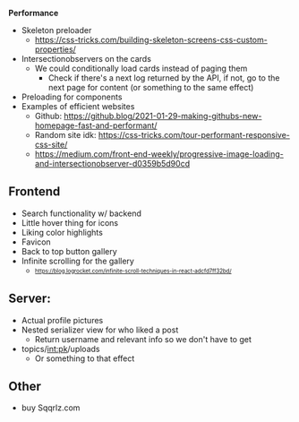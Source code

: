 **Performance**

-   Skeleton preloader
    -   https://css-tricks.com/building-skeleton-screens-css-custom-properties/
-   Intersectionobservers on the cards
    -   We could conditionally load cards instead of paging them
        -   Check if there's a next log returned by the API, if not, go to the next page for content (or something to the same effect)
-   Preloading for components
-   Examples of efficient websites
    -   Github: https://github.blog/2021-01-29-making-githubs-new-homepage-fast-and-performant/
    -   Random site idk: https://css-tricks.com/tour-performant-responsive-css-site/
    -   https://medium.com/front-end-weekly/progressive-image-loading-and-intersectionobserver-d0359b5d90cd

## **Frontend**

-   Search functionality w/ backend
-   Little hover thing for icons
-   Liking color highlights
-   Favicon
-   Back to top button gallery
-   Infinite scrolling for the gallery
    -   <sub><sup>https://blog.logrocket.com/infinite-scroll-techniques-in-react-adcfd7ff32bd/</sub></sup>

## **Server:**

-   Actual profile pictures
-   Nested serializer view for who liked a post
    -   Return username and relevant info so we don't have to get
-   topics/<int:pk>/uploads
    -   Or something to that effect

## **Other**

-   buy Sqqrlz.com
